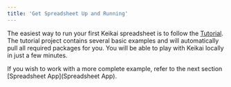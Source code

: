 ```yaml
---
title: 'Get Spreadsheet Up and Running'
---
```

The easiest way to run your first Keikai spreadsheet is to follow the [Tutorial](/tutorial). The tutorial project contains several basic examples and will automatically pull all required packages for you. You will be able to play with Keikai locally in just a few minutes. 

If you wish to work with a more complete example, refer to the next section [Spreadsheet App](Spreadsheet App).


